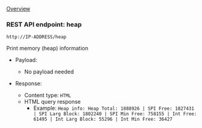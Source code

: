 [Overview](_OVERVIEW.md)

### REST API endpoint: heap

`http://IP-ADDRESS/heap`

Print memory (heap) information

- Payload:
    - No payload needed

- Response:
  - Content type: `HTML`
  - HTML query response
     - Example: `Heap info: Heap Total: 1888926 | SPI Free: 1827431 | SPI Larg Block: 1802240 | SPI Min Free: 758155 | Int Free: 61495 | Int Larg Block: 55296 | Int Min Free: 36427`